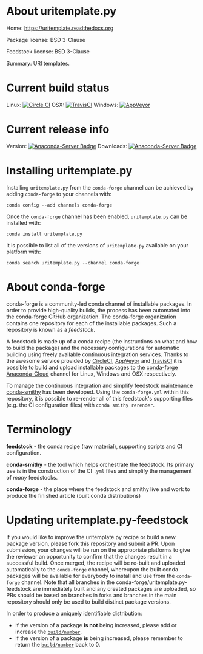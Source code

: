 About uritemplate.py
====================

Home: https://uritemplate.readthedocs.org

Package license: BSD 3-Clause

Feedstock license: BSD 3-Clause

Summary: URI templates.



Current build status
====================

Linux: [![Circle CI](https://circleci.com/gh/conda-forge/uritemplate.py-feedstock.svg?style=shield)](https://circleci.com/gh/conda-forge/uritemplate.py-feedstock)
OSX: [![TravisCI](https://travis-ci.org/conda-forge/uritemplate.py-feedstock.svg?branch=master)](https://travis-ci.org/conda-forge/uritemplate.py-feedstock)
Windows: [![AppVeyor](https://ci.appveyor.com/api/projects/status/github/conda-forge/uritemplate.py-feedstock?svg=True)](https://ci.appveyor.com/project/conda-forge/uritemplate-py-feedstock/branch/master)

Current release info
====================
Version: [![Anaconda-Server Badge](https://anaconda.org/conda-forge/uritemplate.py/badges/version.svg)](https://anaconda.org/conda-forge/uritemplate.py)
Downloads: [![Anaconda-Server Badge](https://anaconda.org/conda-forge/uritemplate.py/badges/downloads.svg)](https://anaconda.org/conda-forge/uritemplate.py)

Installing uritemplate.py
=========================

Installing `uritemplate.py` from the `conda-forge` channel can be achieved by adding `conda-forge` to your channels with:

```
conda config --add channels conda-forge
```

Once the `conda-forge` channel has been enabled, `uritemplate.py` can be installed with:

```
conda install uritemplate.py
```

It is possible to list all of the versions of `uritemplate.py` available on your platform with:

```
conda search uritemplate.py --channel conda-forge
```


About conda-forge
=================

conda-forge is a community-led conda channel of installable packages.
In order to provide high-quality builds, the process has been automated into the
conda-forge GitHub organization. The conda-forge organization contains one repository
for each of the installable packages. Such a repository is known as a *feedstock*.

A feedstock is made up of a conda recipe (the instructions on what and how to build
the package) and the necessary configurations for automatic building using freely
available continuous integration services. Thanks to the awesome service provided by
[CircleCI](https://circleci.com/), [AppVeyor](http://www.appveyor.com/)
and [TravisCI](https://travis-ci.org/) it is possible to build and upload installable
packages to the [conda-forge](https://anaconda.org/conda-forge)
[Anaconda-Cloud](http://docs.anaconda.org/) channel for Linux, Windows and OSX respectively.

To manage the continuous integration and simplify feedstock maintenance
[conda-smithy](http://github.com/conda-forge/conda-smithy) has been developed.
Using the ``conda-forge.yml`` within this repository, it is possible to re-render all of
this feedstock's supporting files (e.g. the CI configuration files) with ``conda smithy rerender``.


Terminology
===========

**feedstock** - the conda recipe (raw material), supporting scripts and CI configuration.

**conda-smithy** - the tool which helps orchestrate the feedstock.
                   Its primary use is in the construction of the CI ``.yml`` files
                   and simplify the management of *many* feedstocks.

**conda-forge** - the place where the feedstock and smithy live and work to
                  produce the finished article (built conda distributions)


Updating uritemplate.py-feedstock
=================================

If you would like to improve the uritemplate.py recipe or build a new
package version, please fork this repository and submit a PR. Upon submission,
your changes will be run on the appropriate platforms to give the reviewer an
opportunity to confirm that the changes result in a successful build. Once
merged, the recipe will be re-built and uploaded automatically to the
`conda-forge` channel, whereupon the built conda packages will be available for
everybody to install and use from the `conda-forge` channel.
Note that all branches in the conda-forge/uritemplate.py-feedstock are
immediately built and any created packages are uploaded, so PRs should be based
on branches in forks and branches in the main repository should only be used to
build distinct package versions.

In order to produce a uniquely identifiable distribution:
 * If the version of a package **is not** being increased, please add or increase
   the [``build/number``](http://conda.pydata.org/docs/building/meta-yaml.html#build-number-and-string).
 * If the version of a package **is** being increased, please remember to return
   the [``build/number``](http://conda.pydata.org/docs/building/meta-yaml.html#build-number-and-string)
   back to 0.
